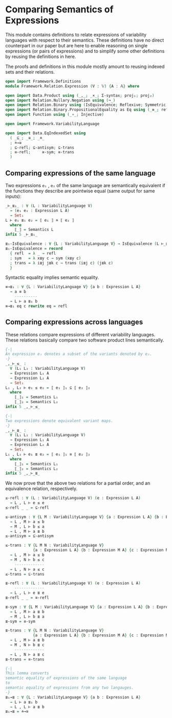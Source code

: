 # Comparing Semantics of Expressions

This module contains definitions to relate expressions of variability languages with respect
to their semantics.
These definitions have no direct counterpart in our paper but are here to enable reasoning
on single expressions (or pairs of expressions) and to simplify some other definitions
by reusing the definitions in here.

The proofs and definitions in this module mostly amount to reusing indexed sets and their relations.

```agda
open import Framework.Definitions
module Framework.Relation.Expression (V : 𝕍) {A : 𝔸} where

open import Data.Product using (_,_; _×_; Σ-syntax; proj₁; proj₂)
open import Relation.Nullary.Negation using (¬_)
open import Relation.Binary using (IsEquivalence; Reflexive; Symmetric; Transitive; Antisymmetric)
open import Relation.Binary.PropositionalEquality as Eq using (_≡_; refl; sym; trans)
open import Function using (_∘_; Injective)

open import Framework.VariabilityLanguage

open import Data.EqIndexedSet using
  ( _⊆_; _≅_; _≐_
  ; ≐→≅
  ; ⊆-refl; ⊆-antisym; ⊆-trans
  ; ≅-refl;     ≅-sym; ≅-trans
  )
```

## Comparing expressions of the same language

Two expressions `e₁` , `e₂` of the same language are semantically equivalent
if the functions they describe are pointwise equal (same output for same inputs):
```agda
_⊢_≣₁_ : ∀ (L : VariabilityLanguage V)
  → (e₁ e₂ : Expression L A)
  → Set₁
L ⊢ e₁ ≣₁ e₂ = ⟦ e₁ ⟧ ≐ ⟦ e₂ ⟧
  where
    ⟦_⟧ = Semantics L
infix 5 _⊢_≣₁_

≣₁-IsEquivalence : ∀ {L : VariabilityLanguage V} → IsEquivalence (L ⊢_≣₁_)
≣₁-IsEquivalence = record
  { refl  = λ _ → refl
  ; sym   = λ x≣y c → sym (x≣y c)
  ; trans = λ i≣j j≣k c → trans (i≣j c) (j≣k c)
  }
```

Syntactic equality implies semantic equality.
```agda
≡→≣₁ : ∀ {L : VariabilityLanguage V} {a b : Expression L A}
  → a ≡ b
    ----------
  → L ⊢ a ≣₁ b
≡→≣₁ eq c rewrite eq = refl
```

## Comparing expressions across languages

These relations compare expressions of different variability languages.
These relations basically compare two software product lines semantically.
```agda
{-|
An expression e₁ denotes a subset of the variants denoted by e₂.
-}
_,_⊢_≤_ :
  ∀ (L₁ L₂ : VariabilityLanguage V)
  → Expression L₁ A
  → Expression L₂ A
  → Set₁
L₁ , L₂ ⊢ e₁ ≤ e₂ = ⟦ e₁ ⟧₁ ⊆ ⟦ e₂ ⟧₂
  where
    ⟦_⟧₁ = Semantics L₁
    ⟦_⟧₂ = Semantics L₂
infix 5 _,_⊢_≤_

{-|
Two expressions denote equivalent variant maps.
-}
_,_⊢_≣_ :
  ∀ (L₁ L₂ : VariabilityLanguage V)
  → Expression L₁ A
  → Expression L₂ A
  → Set₁
L₁ , L₂ ⊢ e₁ ≣ e₂ = ⟦ e₁ ⟧₁ ≅ ⟦ e₂ ⟧₂
  where
    ⟦_⟧₁ = Semantics L₁
    ⟦_⟧₂ = Semantics L₂
infix 5 _,_⊢_≣_
```

We now prove that the above two relations for a partial order, and an equivalence relation, respectively.

```agda
≤-refl : ∀ (L : VariabilityLanguage V) (e : Expression L A)
  → L , L ⊢ e ≤ e
≤-refl _ _ = ⊆-refl

≤-antisym : ∀ {L M : VariabilityLanguage V} {a : Expression L A} {b : Expression M A}
  → L , M ⊢ a ≤ b
  → M , L ⊢ b ≤ a
  → L , M ⊢ a ≣ b
≤-antisym = ⊆-antisym

≤-trans : ∀ {L M N : VariabilityLanguage V}
            {a : Expression L A} {b : Expression M A} {c : Expression N A}
  → L , M ⊢ a ≤ b
  → M , N ⊢ b ≤ c
    -------------
  → L , N ⊢ a ≤ c
≤-trans = ⊆-trans

≣-refl : ∀ (L : VariabilityLanguage V) (e : Expression L A)
    -------------
  → L , L ⊢ e ≣ e
≣-refl _ _ = ≅-refl

≣-sym : ∀ {L M : VariabilityLanguage V} {a : Expression L A} {b : Expression M A}
  → L , M ⊢ a ≣ b
  → M , L ⊢ b ≣ a
≣-sym = ≅-sym

≣-trans : ∀ {L M N : VariabilityLanguage V}
            {a : Expression L A} {b : Expression M A} {c : Expression N A}
  → L , M ⊢ a ≣ b
  → M , N ⊢ b ≣ c
    -------------
  → L , N ⊢ a ≣ c
≣-trans = ≅-trans

{-|
This lemma converts
semantic equality of expressions of the same language
to
semantic equality of expressions from any two langauges.
-}
≣₁→≣ : ∀ {L : VariabilityLanguage V} {a b : Expression L A}
  → L ⊢ a ≣₁ b
  → L , L ⊢ a ≣ b
≣₁→≣ = ≐→≅
```

